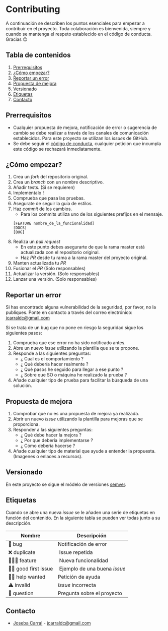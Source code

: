 # Contributing

A continuación se describen los puntos esenciales para empezar a contribuir en el proyecto. Toda colaboración es bienvenida, siempre y cuando se mantenga el respeto establecido en el código de conducta. Gracias 😉
## Tabla de contenidos

1. [Prerrequisitos](#prerequisitos)
2. [¿Cómo empezar?](#cómo-empezar)
3. [Reportar un error](#reportar-un-error)
4. [Propuesta de mejora](#propuesta-de-mejora)
5. [Versionado](#versionado)
6. [Etiquetas](#etiquetas)
7. [Contacto](#contacto)

## Prerrequisitos

* Cualquier propuesta de mejora, notificación de error o sugerencia de cambio se debe realizar a través de los canales de comunicación establecidos.
Para este proyecto se utilizan los _issues_ de GitHub.
* Se debe seguir el [código de conducta](./CODE_OF_CONDUCT.md), cualquier petición que incumpla este código se rechazará inmediatamente.

## ¿Cómo empezar?

<!-- En este apartado se deben listar los pasos que hay que seguir para realizar un pull request en el proyecto. -->

1. Crea un _fork_ del repositorio original.
2. Crea un _branch_ con un nombre descriptivo.
3. Añadir tests. (Si se requieren)
4. Impleméntalo !
5. Comprueba que pasa las pruebas.
6. Asegurate de seguir la guía de estilos.
7. Haz _commit_ de los cambios.
    - Para los commits utiliza uno de los siguientes prefijos en el mensaje.
    ```
    [FEATURE nombre_de_la_funcionalidad]
    [DOCS]
    [BUG]
    ```
8. Realiza un _pull request_
    - En este punto debes asegurarte de que la rama master está actualizada con el repositorio original.
    - Haz _PR_ desde tu rama a la rama master del proyecto original.
9. Manten actualizada tu _PR_
10. Fusionar el _PR_ (Solo responsables)
11. Actualizar la versión. (Solo responsables)
12. Lanzar una versión. (Solo responsables)

## Reportar un error

<!-- En este apartado se debe describir como reportar un error y qué hacer en casos específicos -->
Si has encontrado alguna vulnerabilidad de la seguridad, por favor, no la publiques. Ponte en contacto a través del correo electrónico: <jcarraldc@gmail.com>

Si se trata de un bug que no pone en riesgo la seguridad sigue los siguientes pasos:

1. Comprueba que ese error no ha sido notificado antes.
2. Abre un nuevo _issue_ utilizando la plantilla que se te propone.
3. Responde a las siguientes preguntas:
    - ¿ Cual es el comportamiento ?
    - ¿ Qué debería hacer realmente ?
    - ¿ Qué pasos he seguido para llegar a ese punto ?
    - ¿ Sobre que SO o máquina he realizado la prueba ?
4. Añade cualquier tipo de prueba para facilitar la búsqueda de una solución.

## Propuesta de mejora

1. Comprobar que no es una propuesta de mejora ya realizada.
2. Abrir un nuevo _issue_ utilizando la plantilla para mejoras que se proporciona.
3. Responder a las siguientes preguntas:
    - ¿ Qué debe hacer la mejora ?
    - ¿ Por que debería implementarse ?
    - ¿ Cómo debería hacerse ?
4. Añade cualquier tipo de material que ayude a entender la propuesta. (Imagenes o enlaces a recursos).

## Versionado

En este proyecto se sigue el módelo de versiones [semver](https://semver.org/).

## Etiquetas

Cuando se abre una nueva _issue_ se le añaden una serie de etiquetas en función del contenido. En la siguiente tabla se pueden ver todas junto a su descripción.

| Nombre | Descripción |
| ------ | ------------|
| 🐛 bug | Notificación de error |
| ❌ duplicate | Issue repetida |
| 🙋🏼‍♀️ feature | Nueva funcionalidad |
| 👶🏼 good first issue | Ejemplo de una buena _issue_ |
| 🙏🏼 help wanted | Petición de ayuda |
| ⚠️ invalid | _Issue_ incorrecta |
| 🧐 question | Pregunta sobre el proyecto |


## Contacto

* [Joseba Carral](https://github.com/jcarral) - <jcarraldc@gmail.com>
